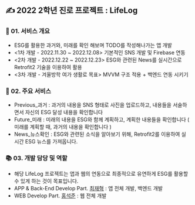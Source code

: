 ## ✍ 2022 2학년 진로 프로젝트 : LifeLog

### 📢 01. 서비스 개요
- ESG를 활용한 과거와, 미래를 확인 해보며 TODO를 작성해나가는 앱 개발
- <1차 개발 - 2022.11.30 ~ 2022.12.08> 기본적인 SNS 개발 및 Firebase 연동
- <2차 개발 - 2022.12.22 ~ 2022.12.23> ESG와 관련된 News를 실시간으로 Retrofit2 기술을 이용하여 활용
- <3차 개발 - 겨울방학 여가 생활로 목표> MVVM 구조 적용 + 백엔드 연동 시키기

### 🎈 02. 주요 서비스
- Previous_과거 : 과거의 내용을 SNS 형태로 사진을 업로드하고, 내용들을 서술하면서 자신의 ESG 달성 내용을 확인합니다
- Future_미래 : 미래의 내용을 ESG와 함께 계획하고, 계획한 내용들을 확인합니다 ( 미래를 계획할 때, 과거의 내용을 확인합니다 )
- News_뉴스확인 : ESG와 관련된 소식을 알아보기 위해, Retrofit2를 이용하여 실시간 ESG 뉴스를 가져옵니다.

### 📚 03. 개발 담당 및 역할
- 해당 LifeLog 프로젝트는 앱과 웹의 연동으로 최종적으로 유연하게 ESG를 활용할 수 있게 하는 것이 목표입니다.
- APP & Back-End Develop Part. [최재혁](https://github.com/jaehyeok3017) : 앱 전체 개발, 백엔드 개발
- WEB Develop Part. [홍석준](https://github.com/lastro1206) : 웹 전체 개발 
